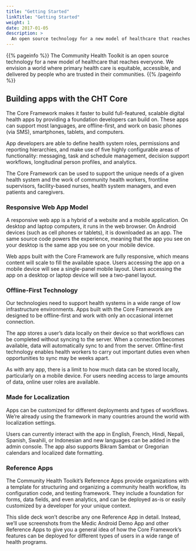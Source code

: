 ```yaml
---
title: "Getting Started"
linkTitle: "Getting Started"
weight: 1
date: 2017-01-05
description: >
  An open source technology for a new model of healthcare that reaches everyone
---
```


{{% pageinfo %}}
The Community Health Toolkit is an open source technology for a new model of healthcare that reaches everyone. We envision a world where primary health care is equitable, accessible, and delivered by people who are trusted in their communities.
{{% /pageinfo %}}

## Building apps with the CHT Core

The Core Framework makes it faster to build full-featured, scalable digital health apps by providing a foundation developers can build on. These apps can support most languages, are offline-first, and work on basic phones (via SMS), smartphones, tablets, and computers. 

App developers are able to define health system roles, permissions and reporting hierarchies, and make use of five highly configurable areas of functionality: messaging, task and schedule management, decision support workflows, longitudinal person profiles, and analytics. 

The Core Framework can be used to support the unique needs of a given health system and the work of community health workers, frontline supervisors, facility-based nurses, health system managers, and even patients and caregivers.

### Responsive Web App Model

A responsive web app is a hybrid of a website and a mobile application. On desktop and laptop computers, it runs in the web browser. On Android devices (such as cell phones or tablets), it is downloaded as an app. The same source code powers the experience, meaning that the app you see on your desktop is the same app you see on your mobile device. 

Web apps built with the Core Framework are fully responsive, which means content will scale to fill the available space. Users accessing the app on a mobile device will see a single-panel mobile layout. Users accessing the app on a desktop or laptop device will see a two-panel layout.

### Offline-First Technology

Our technologies need to support health systems in a wide range of low infrastructure environments. Apps built with the Core Framework are designed to be offline-first and work with only an occasional internet connection.

The app stores a user’s data locally on their device so that workflows can be completed without syncing to the server. When a connection becomes available, data will automatically sync to and from the server. Offline-first technology enables health workers to carry out important duties even when opportunities to sync may be weeks apart.

As with any app, there is a limit to how much data can be stored locally, particularly on a mobile device. For users needing access to large amounts of data, online user roles are available. 

### Made for Localization

Apps can be customized for different deployments and types of workflows. We’re already using the framework in many countries around the world with localization settings.

Users can currently interact with the app in English, French, Hindi, Nepali, Spanish, Swahili, or Indonesian and new languages can be added in the admin console. The app also supports Bikram Sambat or Gregorian calendars and localized date formatting.

### Reference Apps

The Community Health Toolkit’s Reference Apps provide organizations with a template for structuring and organizing a community health workflow, its configuration code, and testing framework. They include a foundation for forms, data fields, and even analytics, and can be deployed as-is or easily customized by a developer for your unique context.

This slide deck won’t describe any one Reference App in detail. Instead, we’ll use screenshots from the Medic Android Demo App and other Reference Apps to give you a general idea of how the Core Framework’s features can be deployed for different types of users in a wide range of health programs.
